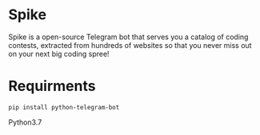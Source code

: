 # Spike
Spike is a open-source Telegram bot that serves you a catalog of coding contests, extracted from hundreds of websites so that you never miss out on your next big coding spree!


# Requirments

```
pip install python-telegram-bot
```
Python3.7

